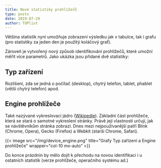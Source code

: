```yaml
---
title: Nové statistiky prohlížečů
type: posts
date: 2019-07-29
author: TOPlist
---
```

Většina statistik nyní umožňuje zobrazení výsledku jak v tabulce, tak i grafu (pro statistiky za jeden den je použitý koláčový graf).

Zároveň je vytvořený nový způsob identifikování prohlížečů, které umožní měřit více parametrů. Jako ukázka jsou přidané dvě statistiky:

## Typ zařízení
Rozlišení, zda se jedná o počítač (desktop), chytrý telefon, tablet, phablet (větší chytrý telefon) apod.

## Engine prohlížeče
Také nazývané vykreslovací jádro ([Wikipedie](https://cs.wikipedia.org/wiki/Renderovac%C3%AD_j%C3%A1dro_prohl%C3%AD%C5%BEe%C4%8De)). Základní část prohlížeče, která se stará o samotné vykreslení stránky. Právě její vlastnosti určují, jak se návštěvníkům stránka zobrazí. Dnes mezi nejpoužívanější patří Blink (Chrome, Opera), Gecko (Firefox) a Webkit (starší Chrome, Safari).

{{< image src="/img/device_engine.png" title="Grafy Typ zařízení a Engine prohlížeče" wrapper="col-10 mx-auto" >}}

Do konce prázdnin by mělo dojít k přechodu na novou identifikaci i u ostatních statistik (verze prohlížeče, operačního systému ad.)